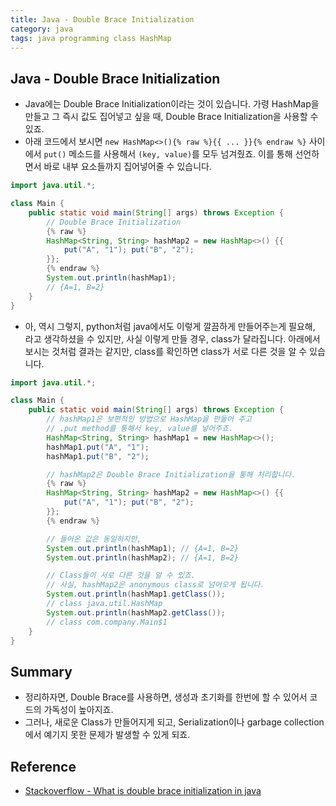```yaml
---
title: Java - Double Brace Initialization
category: java
tags: java programming class HashMap
---
```


## Java - Double Brace Initialization

- Java에는 Double Brace Initialization이라는 것이 있습니다. 가령 HashMap을 만들고 그 즉시 값도 집어넣고 싶을 때, Double Brace Initialization을 사용할 수 있죠. 
- 아래 코드에서 보시면 `new HashMap<>(){% raw %}{{ ... }}{% endraw %}` 사이에서 `put()` 메소드를 사용해서 `(key, value)`를 모두 넘겨줬죠. 이를 통해 선언하면서 바로 내부 요소들까지 집어넣어줄 수 있습니다.

```java
import java.util.*;

class Main {
    public static void main(String[] args) throws Exception {
        // Double Brace Initialization
        {% raw %}
        HashMap<String, String> hashMap2 = new HashMap<>() {{
            put("A", "1"); put("B", "2");
        }};
        {% endraw %}
        System.out.println(hashMap1);
        // {A=1, B=2}
    }
}
```

- 아, 역시 그렇지, python처럼 java에서도 이렇게 깔끔하게 만들어주는게 필요해, 라고 생각하셨을 수 있지만, 사실 이렇게 만들 경우, class가 달라집니다. 아래에서 보시는 것처럼 결과는 같지만, class를 확인하면 class가 서로 다른 것을 알 수 있습니다.

```java
import java.util.*;

class Main {
    public static void main(String[] args) throws Exception {
        // hashMap1은 보편적인 방법으로 HashMap을 만들어 주고
        // .put method를 통해서 key, value를 넣어주죠.
        HashMap<String, String> hashMap1 = new HashMap<>();
        hashMap1.put("A", "1");
        hashMap1.put("B", "2");

        // hashMap2은 Double Brace Initialization을 통해 처리합니다.
        {% raw %}
        HashMap<String, String> hashMap2 = new HashMap<>() {{
            put("A", "1"); put("B", "2");
        }};
        {% endraw %}

        // 들어온 값은 동일하지만, 
        System.out.println(hashMap1); // {A=1, B=2}
        System.out.println(hashMap2); // {A=1, B=2}

        // Class들이 서로 다른 것을 알 수 있죠. 
        // 사실, hashMap2은 anonymous class로 넘어오게 됩니다.
        System.out.println(hashMap1.getClass());
        // class java.util.HashMap
        System.out.println(hashMap2.getClass());
        // class com.company.Main$1
    }
}
```

## Summary 

- 정리하자면, Double Brace를 사용하면, 생성과 초기화를 한번에 할 수 있어서 코드의 가독성이 높아지죠.
- 그러나, 새로운 Class가 만들어지게 되고, Serialization이나 garbage collection에서 예기지 못한 문제가 발생할 수 있게 되죠.​

## Reference

- [Stackoverflow - What is double brace initialization in java](https://stackoverflow.com/questions/1958636/what-is-double-brace-initialization-in-java)

